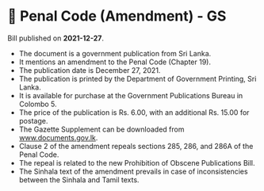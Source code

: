 # 📄  Penal Code (Amendment) - GS

Bill published on **2021-12-27**.

- The document is a government publication from Sri Lanka.
- It mentions an amendment to the Penal Code (Chapter 19).
- The publication date is December 27, 2021.
- The publication is printed by the Department of Government Printing, Sri Lanka.
- It is available for purchase at the Government Publications Bureau in Colombo 5.
- The price of the publication is Rs. 6.00, with an additional Rs. 15.00 for postage.
- The Gazette Supplement can be downloaded from www.documents.gov.lk.
- Clause 2 of the amendment repeals sections 285, 286, and 286A of the Penal Code.
- The repeal is related to the new Prohibition of Obscene Publications Bill.
- The Sinhala text of the amendment prevails in case of inconsistencies between the Sinhala and Tamil texts.

